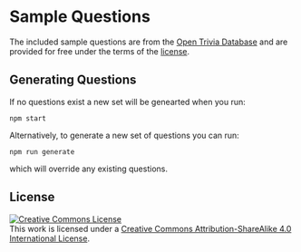 # Sample Questions

The included sample questions are from the [Open Trivia Database](https://opentdb.com/) and are provided for free under the terms of the [license](#license).

## Generating Questions
If no questions exist a new set will be genearted when you run:

    npm start

Alternatively, to generate a new set of questions you can run:

    npm run generate

which will override any existing questions.

## License
<a rel="license" href="http://creativecommons.org/licenses/by-sa/4.0/"><img alt="Creative Commons License" style="border-width:0" src="https://i.creativecommons.org/l/by-sa/4.0/88x31.png" /></a><br />This work is licensed under a <a rel="license" href="http://creativecommons.org/licenses/by-sa/4.0/">Creative Commons Attribution-ShareAlike 4.0 International License</a>.
